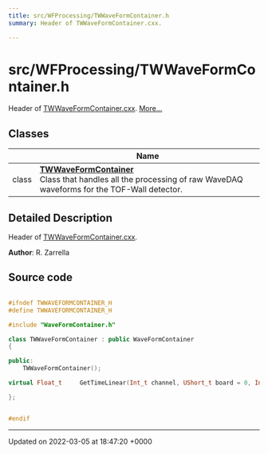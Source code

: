 ```yaml
---
title: src/WFProcessing/TWWaveFormContainer.h
summary: Header of TWWaveFormContainer.cxx. 

---
```


# src/WFProcessing/TWWaveFormContainer.h

Header of [TWWaveFormContainer.cxx](/Files/TWWaveFormContainer_8cxx.md#file-twwaveformcontainer.cxx).  [More...](#detailed-description)

## Classes

|                | Name           |
| -------------- | -------------- |
| class | **[TWWaveFormContainer](/Classes/classTWWaveFormContainer.md)** <br>Class that handles all the processing of raw WaveDAQ waveforms for the TOF-Wall detector.  |

## Detailed Description

Header of [TWWaveFormContainer.cxx](/Files/TWWaveFormContainer_8cxx.md#file-twwaveformcontainer.cxx). 

**Author**: R. Zarrella 



## Source code

```cpp

#ifndef TWWAVEFORMCONTAINER_H
#define TWWAVEFORMCONTAINER_H

#include "WaveFormContainer.h"

class TWWaveFormContainer : public WaveFormContainer
{

public:
    TWWaveFormContainer();

virtual Float_t     GetTimeLinear(Int_t channel, UShort_t board = 0, Int_t event=-1, TFile* fOut=nullptr, TString detector="");

};


#endif
```


-------------------------------

Updated on 2022-03-05 at 18:47:20 +0000
